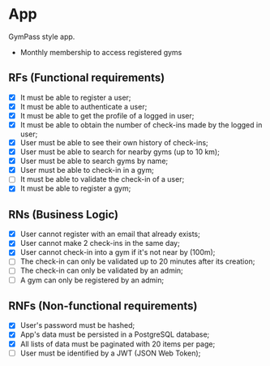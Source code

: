 
# App

GymPass style app.
- Monthly membership to access registered gyms

## RFs (Functional requirements)

- [X] It must be able to register a user;
- [X] It must be able to authenticate a user;
- [X] It must be able to get the profile of a logged in user;
- [X] It must be able to obtain the number of check-ins made by the logged in user;
- [X] User must be able to see their own history of check-ins;
- [X] User must be able to search for nearby gyms (up to 10 km);
- [X] User must be able to search gyms by name;
- [X] User must be able to check-in in a gym;
- [ ] It must be able to validate the check-in of a user;
- [X] It must be able to register a gym;

## RNs (Business Logic)

- [X] User cannot register with an email that already exists;
- [X] User cannot make 2 check-ins in the same day;
- [X] User cannot check-in into a gym if it's not near by (100m);
- [ ] The check-in can only be validated up to 20 minutes after its creation;
- [ ] The check-in can only be validated by an admin;
- [ ] A gym can only be registered by an admin;

## RNFs (Non-functional requirements)

- [X] User's password must be hashed;
- [X] App's data must be persisted in a PostgreSQL database;
- [X] All lists of data must be paginated with 20 items per page;
- [ ] User must be identified by a JWT (JSON Web Token);